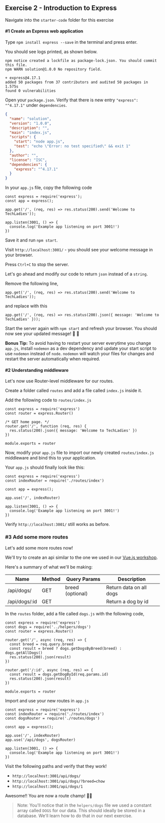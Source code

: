 ## Exercise 2 - Introduction to Express

Navigate into the `starter-code` folder for this exercise

#### #1 Create an Express web application

Type `npm install express --save` in the terminal and press enter.

You should see logs printed, as shown below.

```
npm notice created a lockfile as package-lock.json. You should commit this file.
npm WARN solution@1.0.0 No repository field.

+ express@4.17.1
added 50 packages from 37 contributors and audited 50 packages in 1.575s
found 0 vulnerabilities
```

Open your `package.json`. Verify that there is new entry `"express": "^4.17.1"` under `dependencies`.

```json
{
  "name": "solution",
  "version": "1.0.0",
  "description": "",
  "main": "index.js",
  "scripts": {
    "start": "node app.js",
    "test": "echo \"Error: no test specified\" && exit 1"
  },
  "author": "",
  "license": "ISC",
  "dependencies": {
    "express": "^4.17.1"
  }
}
```

In your `app.js` file, copy the following code

```node
const express = require('express');
const app = express();

app.get('/', (req, res) => res.status(200).send('Welcome to TechLadies'));

app.listen(3001, () => {
  console.log('Example app listening on port 3001!')
})
```

Save it and run `npm start`.

Visit `http://localhost:3001/` - you should see your welcome message in your browser.

Press `Ctrl+C` to stop the server.

Let's go ahead and modify our code to return `json` instead of a `string`.

Remove the following line,
```node
app.get('/', (req, res) => res.status(200).send('Welcome to TechLadies'));
```
and replace with this
```node
app.get('/', (req, res) => res.status(200).json({ message: 'Welcome to TechLadies' }));
```

Start the server again with `npm start` and refresh your browser. You should now see your updated message! :clap: :clap:

**Bonus Tip:**
To avoid having to restart your server everytime you change `app.js`, install `nodemon` as a dev dependency and update your start script to use `nodemon` instead of `node`. `nodemon` will watch your files for changes and restart the server automatically when required.

#### #2 Understanding middleware

Let's now use Router-level middleware for our routes.

Create a folder called `routes` and add a file called `index.js` inside it.

Add the following code to `routes/index.js`

```node
const express = require('express')
const router = express.Router()

/* GET home page. */
router.get('/', function (req, res) {
  res.status(200).json({ message: 'Welcome to TechLadies' })
})

module.exports = router
```

Now, modify your `app.js` file to import our newly created `routes/index.js` middleware and bind this to your application.

Your `app.js` should finally look like this:

```node
const express = require('express')
const indexRouter = require('./routes/index')

const app = express();

app.use('/', indexRouter)

app.listen(3001, () => {
  console.log('Example app listening on port 3001!')
})
```

Verify `http://localhost:3001/` still works as before.

### #3 Add some more routes

Let's add some more routes now!

We'll try to create an api similar to the one we used in our [Vue.js workshop](https://workshops.vuevixens.org/workshops/vue/minis/mini1.html#install-vuetify).

Here's a summary of what we'll be making:

| Name       | Method | Query Params | Description |
| ----------- | ---- | --- | ----------- |
| /api/dogs/      | GET | breed (optional) | Return data on all dogs          |
| /api/dogs/:id   | GET |  | Return a dog by id       |


In the `routes` folder, add a file called `dogs.js` with the following code,

```node
const express = require('express')
const dogs = require('../helpers/dogs')
const router = express.Router()

router.get('/', async (req, res) => {
  const breed = req.query.breed
  const result = breed ? dogs.getDogsByBreed(breed) : dogs.getAllDogs()
  res.status(200).json(result)
})

router.get('/:id', async (req, res) => {
  const result = dogs.getDogById(req.params.id)
  res.status(200).json(result)
})

module.exports = router
```

Import and use your new routes in `app.js`

```node
const express = require('express')
const indexRouter = require('./routes/index')
const dogsRouter = require('./routes/dogs')

const app = express();

app.use('/', indexRouter)
app.use('/api/dogs', dogsRouter)

app.listen(3001, () => {
  console.log('Example app listening on port 3001!')
})
```

Visit the following paths and verify that they work!

- `http://localhost:3001/api/dogs/`
- `http://localhost:3001/api/dogs/?breed=chow`
- `http://localhost:3001/api/dogs/1`

Awesome!! You are now a route champ! :tada::tada:

> Note: You'll notice that in the `helpers/dogs` file we used a constant array called `DOGS` for our data. This should ideally be stored in a database. We'll learn how to do that in our next exercise.
